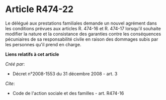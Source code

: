 # Article R474-22

Le délégué aux prestations familiales demande un nouvel agrément dans les conditions prévues aux articles R. 474-16 et R.
474-17 lorsqu'il souhaite modifier la nature et la consistance des garanties contre les conséquences pécuniaires de sa
responsabilité civile en raison des dommages subis par les personnes qu'il prend en charge.

**Liens relatifs à cet article**

_Créé par_:

  - Décret n°2008-1553 du 31 décembre 2008 - art. 3

_Cite_:

  - Code de l'action sociale et des familles - art. R474-16
